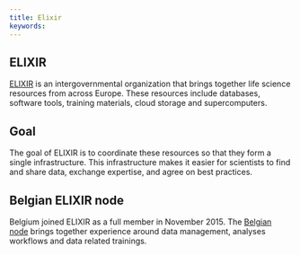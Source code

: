```yaml
---
title: Elixir
keywords:
---
```


## ELIXIR
[ELIXIR](https://elixir-europe.org) is an intergovernmental organization that brings together life science resources from across Europe. These resources include databases, software tools, training materials, cloud storage and supercomputers.

## Goal
The goal of ELIXIR is to coordinate these resources so that they form a single infrastructure. This infrastructure makes it easier for scientists to find and share data, exchange expertise, and agree on best practices.

## Belgian ELIXIR node
Belgium joined ELIXIR as a full member in November 2015. The [Belgian node](https://www.elixir-belgium.org) brings together experience around data management, analyses workflows and data related trainings.
